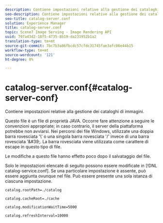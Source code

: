 ```yaml
---
description: Contiene impostazioni relative alla gestione dei cataloghi di immagini.
seo-description: Contiene impostazioni relative alla gestione dei cataloghi di immagini.
seo-title: catalog-server.conf
solution: Experience Manager
title: catalog-server.conf
topic: Scene7 Image Serving - Image Rendering API
uuid: 797a43d2-18f5-4735-8b19-da231952b1a2
translation-type: tm+mt
source-git-commit: 7bc7b3a86fbcdc57cfdc31745fae3afc06e44b15
workflow-type: tm+mt
source-wordcount: '121'
ht-degree: 0%

---
```



# catalog-server.conf{#catalog-server-conf}

Contiene impostazioni relative alla gestione dei cataloghi di immagini.

Questo file è un file di proprietà JAVA. Occorre fare attenzione a seguire le convenzioni appropriate; in caso contrario, il server della piattaforma potrebbe non avviarsi. Nei percorsi dei file Windows, utilizzate una doppia barra rovesciata &#39;\\&#39; o una singola barra rovesciata &#39;/&#39; invece di una barra rovesciata &#39;\&#39;. La barra rovesciata viene utilizzata come carattere di escape in questo tipo di file.

Le modifiche a questo file hanno effetto poco dopo il salvataggio del file.

Solo le impostazioni elencate di seguito possono essere modificate in [!DNL catalog-service.conf]. Se una particolare impostazione è assente, può essere aggiunta ovunque nel file. Può essere presente una sola istanza di ciascuna impostazione.

`catalog.rootPath=./catalog`

`catalog.cacheRoot=./cache`

`catalog.modificationWaitTime=5000`

`catalog.refreshInterval=10000`
